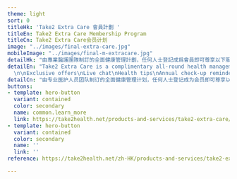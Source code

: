```yaml
---
theme: light
sort: 0
titleHk: 'Take2 Extra Care 會員計劃 '
titleEn: Take2 Extra Care Membership Program
titleCn: Take2 Extra Care会员计划
image: "../images/final-extra-care.jpg"
mobileImage: "../images/final-m-extracare.jpg"
detailHk: "由專業醫護團隊制訂的全面健康管理計劃，任何人士登記成爲會員即可尊享以下服務及禮遇:\n獨家優惠\t\n即時查詢\n健康資訊\n年度篩查提醒"
detailEn: "Take2 Extra Care is a complimentary all-round health management program,
  \n\nExclusive offers\nLive chat\nHealth tips\nAnnual check-up reminders"
detailCn: "由专业医护人员团队制订的全面健康管理计划，任何人士登记成为会员即可尊享以下服务及礼遇:\n独家优惠\t\n即时查询\n健康资讯\n年度筛查提醒"
buttons:
- template: hero-button
  variant: contained
  color: secondary
  name: common.learn_more
  link: https://take2health.net/products-and-services/take2-extra-care/
- template: hero-button
  variant: contained
  color: secondary
  name: ''
  link: ''
reference: https://take2health.net/zh-HK/products-and-services/take2-extra-care/

---
```

